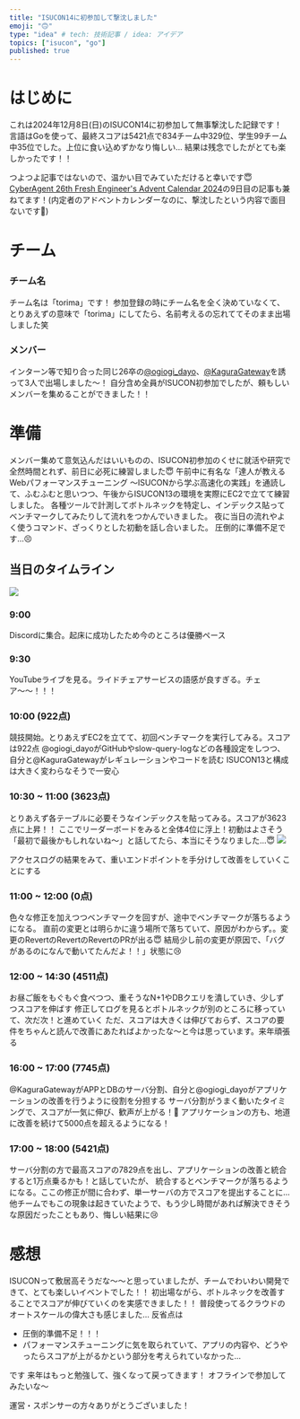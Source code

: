 ```yaml
---
title: "ISUCON14に初参加して撃沈しました"
emoji: "🙃"
type: "idea" # tech: 技術記事 / idea: アイデア
topics: ["isucon", "go"]
published: true
---
```


# はじめに
これは2024年12月8日(日)のISUCON14に初参加して無事撃沈した記録です！
言語はGoを使って、最終スコアは5421点で834チーム中329位、学生99チーム中35位でした。上位に食い込めずかなり悔しい...
結果は残念でしたがとても楽しかったです！！

つよつよ記事ではないので、温かい目でみていただけると幸いです😇
[CyberAgent 26th Fresh Engineer's Advent Calendar 2024](https://qiita.com/advent-calendar/2024/ca-26th)の9日目の記事も兼ねてます！(内定者のアドベントカレンダーなのに、撃沈したという内容で面目ないです🫠)

# チーム
### チーム名
チーム名は「torima」です！
参加登録の時にチーム名を全く決めていなくて、とりあえずの意味で「torima」にしてたら、名前考えるの忘れててそのまま出場しました笑

### メンバー
インターン等で知り合った同じ26卒の[@ogiogi_dayo](https://x.com/ogiogi_dayo)、[@KaguraGateway](https://x.com/KaguraGateway)を誘って3人で出場しました〜！
自分含め全員がISUCON初参加でしたが、頼もしいメンバーを集めることができました！！

# 準備
メンバー集めて意気込んだはいいものの、ISUCON初参加のくせに就活や研究で全然時間とれず、前日に必死に練習しました😇
午前中に有名な「達人が教えるWebパフォーマンスチューニング 〜ISUCONから学ぶ高速化の実践」を通読して、ふむふむと思いつつ、午後からISUCON13の環境を実際にEC2で立てて練習しました。
各種ツールで計測してボトルネックを特定し、インデックス貼ってベンチマークしてみたりして流れをつかんでいきました。
夜に当日の流れやよく使うコマンド、ざっくりとした初動を話し合いました。
圧倒的に準備不足です...😣

## 当日のタイムライン
![](https://storage.googleapis.com/zenn-user-upload/9cae25906e79-20241209.png)

### 9:00
Discordに集合。起床に成功したため今のところは優勝ペース

### 9:30
YouTubeライブを見る。ライドチェアサービスの語感が良すぎる。チェア〜〜！！！

### 10:00 (922点)
競技開始。とりあえずEC2を立てて、初回ベンチマークを実行してみる。スコアは922点
@ogiogi_dayoがGitHubやslow-query-logなどの各種設定をしつつ、自分と@KaguraGatewayがレギュレーションやコードを読む
ISUCON13と構成は大きく変わらなそうで一安心

### 10:30 ~ 11:00 (3623点)
とりあえず各テーブルに必要そうなインデックスを貼ってみる。スコアが3623点に上昇！！
ここでリーダーボードをみると全体4位に浮上！初動はよさそう
「最初で最後かもしれないね〜」と話してたら、本当にそうなりました...😇
![](https://storage.googleapis.com/zenn-user-upload/61d34671de5d-20241209.png)

アクセスログの結果をみて、重いエンドポイントを手分けして改善をしていくことにする

### 11:00 ~ 12:00 (0点)
色々な修正を加えつつベンチマークを回すが、途中でベンチマークが落ちるようになる。
直前の変更とは明らかに違う場所で落ちていて、原因がわからず。。変更のRevertのRevertのRevertのPRが出る😇
結局少し前の変更が原因で、「バグがあるのになんで動いてたんだよ！！」状態に😢

### 12:00 ~ 14:30 (4511点)
お昼ご飯をもぐもぐ食べつつ、重そうなN+1やDBクエリを潰していき、少しずつスコアを伸ばす
修正してログを見るとボトルネックが別のところに移っていて、次だ次！と進めていく
ただ、スコアは大きくは伸びておらず、スコアの要件をちゃんと読んで改善にあたればよかったな〜と今は思っています。来年頑張る

### 16:00 ~ 17:00 (7745点)
@KaguraGatewayがAPPとDBのサーバ分割、自分と@ogiogi_dayoがアプリケーションの改善を行うように役割を分担する
サーバ分割がうまく動いたタイミングで、スコアが一気に伸び、歓声が上がる！🙌
アプリケーションの方も、地道に改善を続けて5000点を超えるようになる！

### 17:00 ~ 18:00 (5421点)
サーバ分割の方で最高スコアの7829点を出し、アプリケーションの改善と統合すると1万点乗るかも！と話していたが、 統合するとベンチマークが落ちるようになる。ここの修正が間に合わず、単一サーバの方でスコアを提出することに...
他チームでもこの現象は起きていたようで、もう少し時間があれば解決できそうな原因だったこともあり、悔しい結果に😢

# 感想
ISUCONって敷居高そうだな〜〜と思っていましたが、チームでわいわい開発できて、とても楽しいイベントでした！！
初出場ながら、ボトルネックを改善することでスコアが伸びていくのを実感できました！！ 
普段使ってるクラウドのオートスケールの偉大さも感じました...
反省点は
- 圧倒的準備不足！！！
- パフォーマンスチューニングに気を取られていて、アプリの内容や、どうやったらスコアが上がるかという部分を考えられていなかった...

です
来年はもっと勉強して、強くなって戻ってきます！ オフラインで参加してみたいな〜

運営・スポンサーの方々ありがとうございました！
